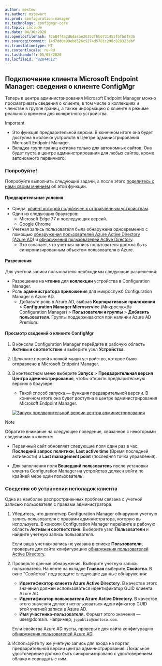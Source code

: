 ```yaml
---
author: mestew
ms.author: mstewart
ms.prod: configuration-manager
ms.technology: configmgr-core
ms.topic: include
ms.date: 04/30/2020
ms.openlocfilehash: f3a04f4a2d6da8be20353fbb6731455fbfbdf8db
ms.sourcegitcommit: 14d7dd0a99ebd526c9274d5781c298c828323ebf
ms.translationtype: HT
ms.contentlocale: ru-RU
ms.lasthandoff: 05/05/2020
ms.locfileid: "82844612"
---
```

## <a name="microsoft-endpoint-manager-tenant-attach-configmgr-client-details"></a><a name="bkmk_mem"></a> Подключение клиента Microsoft Endpoint Manager: сведения о клиенте ConfigMgr
<!--6374854, 6521921-->

Теперь в центре администрирования Microsoft Endpoint Manager можно просматривать сведения о клиенте, в том числе о коллекциях и членстве в группе границ, а также информацию о клиенте в режиме реального времени для конкретного устройства.

> [!Important]
> - Это функция предварительной версии. В конечном итоге она будет доступна в колонке устройств в Центре администрирования Microsoft Endpoint Manager.
> - Вкладка групп границ активна только для автономных сайтов. Она будет пуста в центре администрирования для любых сайтов, кроме автономного первичного.

### <a name="try-it-out"></a>Попробуйте!

Попробуйте выполнить следующие задачи, а после этого [поделитесь с нами своим мнением](../../technical-preview-2003.md#bkmk_feedback) об этой функции.

#### <a name="prerequisites"></a>Предварительные условия

- Среда, [клиент которой подключен к отправленным устройствам](../../../../../tenant-attach/device-sync-actions.md).
- Один из следующих браузеров:
  - Microsoft Edge 77 и последующих версий.
  - Google Chrome
- Учетная запись пользователя была обнаружена одновременно с помощью [обнаружения пользователей Azure Active Directory (Azure AD)](../../../../servers/deploy/configure/about-discovery-methods.md#azureaddisc) и [обнаружения пользователей Active Directory](../../../../servers/deploy/configure/about-discovery-methods.md#bkmk_aboutUser).
  - Это означает, что учетная запись пользователя должна быть синхронизированным объектом пользователя в Azure.

#### <a name="permissions"></a>Разрешения

Для учетной записи пользователя необходимы следующие разрешения:

- Разрешение на **чтение** для **коллекции** устройства в Configuration Manager.
- Роль **администратора приложения** для микрослужб Configuration Manager в Azure AD.
  - Добавьте роль в Azure AD, выбрав **Корпоративные приложения** > **Configuration Manager Microservice** (Микрослужба Configuration Manager) > **Пользователи и группы** > **Добавить пользователя**. Группы поддерживаются при наличии Azure AD Premium.

#### <a name="view-configmgr-client-details"></a>Просмотр сведений о клиенте ConfigMgr

1. В консоли Configuration Manager перейдите в рабочую область **Активы и соответствие** и выберите узел **Устройства**.
1. Щелкните правой кнопкой мыши устройство, которое было отправлено в Microsoft Endpoint Manager.
1. В контекстном меню выберите **Запуск** > **Предварительная версия Центра администрирования**, чтобы открыть предварительную версию в браузере.
     - Такой способ запуска — функция предварительной версии. В конечном итоге она будет доступна в центре администрирования Microsoft Endpoint Manager.

   [![Запуск предварительной версии центра администрирования](../../media/6374854-start-admin-center.png)](../../media/6374854-start-admin-center.png#lightbox)

> [!NOTE]
> Обратите внимание на следующее поведение, связанное с некоторыми сведениями о клиенте:
>
> - Первичный сайт обновляет следующие поля один раз в час: **Последний запрос политики**, **Last active time** (Время последней активности) и **Last management point** (последняя точка управления).
>
> - Для заполнения поля **Вошедший пользователь** после установки клиента Configuration Manager на устройство должен войти по крайней мере один пользователь.

### <a name="troubleshoot-client-details"></a>Сведения об устранении неполадок клиента

Одна из наиболее распространенных проблем связана с учетной записью пользователя с правами администратора.

1. Убедитесь, что диспетчер Configuration Manager обнаружил учетную запись пользователя с правами администратора, которую вы используете. В консоли Configuration Manager перейдите в рабочую область **Активы и соответствие**. Выберите узел **Пользователи** и найдите учетную запись пользователя.

    Если ваша учетная запись не указана в списке **Пользователи**, проверьте для сайта конфигурацию [обнаружения пользователей Active Directory](../../../../servers/deploy/configure/about-discovery-methods.md#bkmk_aboutUser).

1. Проверьте данные обнаружения. Выберите учетную запись пользователя. На ленте на вкладке **Главная** выберите **Свойства**. В окне "Свойства" подтвердите следующие данные обнаружения:

    - **Идентификатор клиента Azure Active Directory**. В качестве этого значения должен использоваться идентификатор GUID клиента Azure AD.
    - **Идентификатор пользователя Azure Active Directory**. В качестве этого значения должен использоваться идентификатор GUID этой учетной записи в Azure AD.
    - **Имя участника-пользователя.** Формат этого значения — user@domain. Например, `jqpublic@contoso.com`.

    Если свойства Azure AD пусты, проверьте для сайта конфигурацию [обнаружения пользователей Azure AD](../../../../servers/deploy/configure/about-discovery-methods.md#azureaddisc).

1. Используйте ту же учетную запись для входа на портал предварительной версии центра администрирования. Локальное удостоверение должно быть синхронизировано с удостоверением облака и совпадать с ним.

